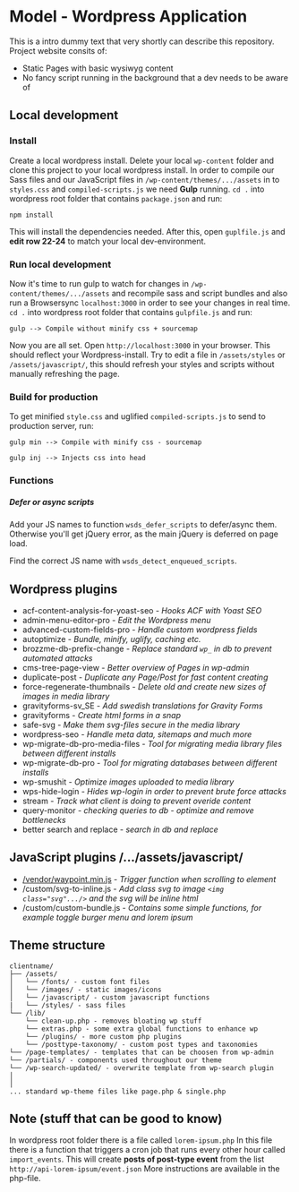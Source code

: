 # Model - Wordpress Application
This is a intro dummy text that very shortly can describe this repository. Project website consits of: 
* Static Pages with basic wysiwyg content
* No fancy script running in the background that a dev needs to be aware of

## Local development
### Install
Create a local wordpress install. Delete your local `wp-content` folder and clone this project to your local wordpress install. In order to compile our Sass files and our JavaScript files in `/wp-content/themes/.../assets` in to `styles.css` and `compiled-scripts.js` we need **Gulp** running. `cd .` into wordpress root folder that contains `package.json` and run:
```
npm install 
```
This will install the dependencies needed. After this, open `guplfile.js` and **edit row 22-24** to match your local dev-environment.

### Run local development
Now it's time to run gulp to watch for changes in `/wp-content/themes/.../assets` and recompile sass and script bundles and also run a Browsersync `localhost:3000`  in order to see your changes in real time. `cd .` into wordpress root folder that contains `gulpfile.js` and run:

```
gulp --> Compile without minify css + sourcemap
```

Now you are all set. Open `http://localhost:3000` in your browser. This should reflect your Wordpress-install. Try to edit a file in `/assets/styles` or `/assets/javascript/`, this should refresh your styles and scripts without manually refreshing the page.

### Build for production
To get minified `style.css` and uglified `compiled-scripts.js` to send to production server, run:
```
gulp min --> Compile with minify css - sourcemap
```
```
gulp inj --> Injects css into head
```

### Functions

##### Defer or async scripts

Add your JS names to function ```wsds_defer_scripts``` to defer/async them. Otherwise you'll get jQuery error, as the main jQuery is deferred on page load.

Find the correct JS name with ```wsds_detect_enqueued_scripts```.

## Wordpress plugins
* acf-content-analysis-for-yoast-seo - *Hooks ACF with Yoast SEO*
* admin-menu-editor-pro - *Edit the Wordpress menu*
* advanced-custom-fields-pro - *Handle custom wordpress fields*
* autoptimize - *Bundle, minify, uglify, caching etc.* 
* brozzme-db-prefix-change - *Replace standard `wp_` in db to prevent automated attacks*
* cms-tree-page-view - *Better overview of Pages in wp-admin* 
* duplicate-post - *Duplicate any Page/Post for fast content creating* 
* force-regenerate-thumbnails - *Delete old and create new sizes of images in media library* 
* gravityforms-sv_SE - *Add swedish translations for Gravity Forms*
* gravityforms - *Create html forms in a snap*
* safe-svg - *Make them svg-files secure in the media library* 
* wordpress-seo - *Handle meta data, sitemaps and much more*
* wp-migrate-db-pro-media-files - *Tool for migrating media library files between different installs*
* wp-migrate-db-pro - *Tool for migrating databases between different installs*
* wp-smushit - *Optimize images uploaded to media library* 
* wps-hide-login - *Hides wp-login in order to prevent brute force attacks*  
* stream - *Track what client is doing to prevent overide content*  
* query-monitor - *checking queries to db - optimize and remove bottlenecks*
* better search and replace - *search in db and replace*

## JavaScript plugins /.../assets/javascript/
* [/vendor/waypoint.min.js](http://imakewebthings.com/waypoints/) - *Trigger function when scrolling to element* 
* /custom/svg-to-inline.js - *Add class svg to image `<img class="svg".../>` and the svg will be inline html*
* /custom/custom-bundle.js - *Contains some simple functions, for example toggle burger menu and lorem ipsum*

## Theme structure
```
clientname/
├── /assets/
│   └── /fonts/ - custom font files
│   └── /images/ - static images/icons
│   └── /javascript/ - custom javascript functions
|   └── /styles/ - sass files
└── /lib/
    └── clean-up.php - removes bloating wp stuff
    └── extras.php - some extra global functions to enhance wp 
    └── /plugins/ - more custom php plugins
    └── /posttype-taxonomy/ - custom post types and taxonomies
└── /page-templates/ - templates that can be choosen from wp-admin
└── /partials/ - components used throughout our theme
└── /wp-search-updated/ - overwrite template from wp-search plugin
│
│
... standard wp-theme files like page.php & single.php
```
 

## Note (stuff that can be good to know)
In wordpress root folder there is a file called `lorem-ipsum.php` In this file there is a function that triggers a cron job that runs every other hour called `import_events`. This will create **posts of post-type event** from the list `http://api-lorem-ipsum/event.json` More instructions are available in the php-file.

